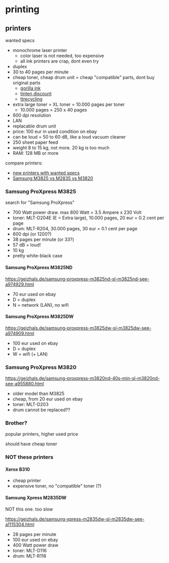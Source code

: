 # printing

## printers

wanted specs

* monochrome laser printer
  * color laser is not needed, too expensive
  * all ink printers are crap, dont even try
* duplex
* 30 to 40 pages per minute
* cheap toner, cheap drum unit = cheap "compatible" parts, dont buy original parts
  * [gorilla ink](https://www.ebay.de/ulk/usr/gorilla-ink)
  * [tinten discount](https://www.ebay.de/str/druckerzubehordiscount)
  * [ttrecycling](https://www.ebay.de/str/ttrecyclingshop)
* extra large toner = XL toner = 10.000 pages per toner
  * 10.000 pages = 250 x 40 pages
* 600 dpi resolution
* LAN
* replacable drum unit
* price: 100 eur in used condition on ebay
* can be loud = 50 to 60 dB, like a loud vacuum cleaner
* 250 sheet paper feed
* weight 8 to 15 kg, not more. 20 kg is too much
* RAM: 128 MB or more

compare printers:

* [new printers with wanted specs](https://geizhals.de/?cat=prl&xf=19151_15000%7E3309_A4%7E716_30%7E718_250%7E719_128%7E720_LAN%7E721_Duplexeinheit%7E9822_1)
* [Samsung M3825 vs M2835 vs M3820](https://geizhals.de/?cmp=1115304&cmp=974929&cmp=974909&cmp=955880)

### Samsung ProXpress M3825

search for "Samsung ProXpress"

* 700 Watt power draw. max 800 Watt = 3.5 Ampere x 230 Volt
* toner: MLT-D204E (E = Extra large), 10.000 pages, 20 eur = 0.2 cent per page
* drum: MLT-R204, 30.000 pages, 30 eur = 0.1 cent per page
* 600 dpi (or 1200?)
* 38 pages per minute (or 33?)
* 57 dB = loud!
* 10 kg
* pretty white-black case

#### Samsung ProXpress M3825ND

https://geizhals.de/samsung-proxpress-m3825nd-sl-m3825nd-see-a974929.html

* 70 eur used on ebay
* D = duplex
* N = network (LAN), no wifi

#### Samsung ProXpress M3825DW

https://geizhals.de/samsung-proxpress-m3825dw-sl-m3825dw-see-a974909.html

* 100 eur used on ebay
* D = duplex
* W = wifi (+ LAN)

### Samsung ProXpress M3820

https://geizhals.de/samsung-proxpress-m3820nd-40s-min-sl-m3820nd-see-a955880.html

* older model than M3825
* cheap, from 20 eur used on ebay
* toner: MLT-D203
* drum cannot be replaced??

### Brother?

popular printers, higher used price

should have cheap toner

### NOT these printers

#### Xerox B310

* cheap printer
* expensive toner, no "compatible" toner (?)

#### Samsung Xpress M2835DW

NOT this one. too slow

https://geizhals.de/samsung-xpress-m2835dw-sl-m2835dw-see-a1115304.html

* 28 pages per minute
* 100 eur used on ebay
* 400 Watt power draw
* toner: MLT-D116
* drum: MLT-R116
